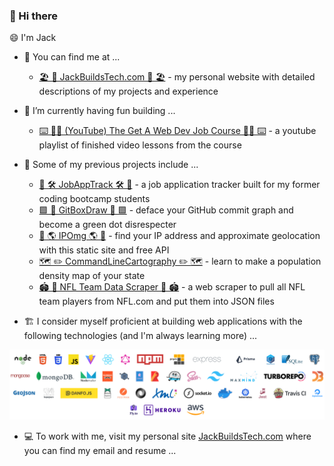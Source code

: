 ### 👋 Hi there

😄 I'm Jack

<!--
**sunspla-sh/sunspla-sh** is a ✨ _special_ ✨ repository because its `README.md` (this file) appears on your GitHub profile.

Here are some ideas to get you started:

- 🔭 I’m currently working on ...
- 🌱 I’m currently learning ...
- 👯 I’m looking to collaborate on ...
- 🤔 I’m looking for help with ...
- 💬 Ask me about ...
- 📫 How to reach me: ...
- 😄 Pronouns: ...
- ⚡ Fun fact: ...
-->

- 🔭 You can find me at ...
  - [🏖️ 🌅 JackBuildsTech.com 🌅 🏖️](https://jackbuildstech.com) - my personal website with detailed descriptions of my projects and experience

- 🧪 I’m currently having fun building ...
  - [⌨️ 🧑‍🏫 (YouTube) The Get A Web Dev Job Course 🧑‍🏫 ⌨️](https://www.youtube.com/playlist?list=PLgF6apjFR90209B4o06e8qpNV7qUC-bUD) - a youtube playlist of finished video lessons from the course
  

- 🌱 Some of my previous projects include ...
  - [🏢 🛠️ JobAppTrack 🛠️ 🏢](https://github.com/sunspla-sh/simple-job-app-tracker-react) - a job application tracker built for my former coding bootcamp students
  - [🟩 🎨 GitBoxDraw 🎨 🟩](https://github.com/sunspla-sh/github-commit-text-generator) - deface your GitHub commit graph and become a green dot disrespecter
  - [📍 🌎 IPOmg 🌎 📍](https://github.com/sunspla-sh/ipomg-static) - find your IP address and approximate geolocation with this static site and free API
  - [🗺️ ✏️ CommandLineCartography ✏️ 🗺️](https://github.com/sunspla-sh/command-line-cartography-practice) - learn to make a population density map of your state
  - [🏟️ 🏈 NFL Team Data Scraper 🏈 🏟️](https://github.com/sunspla-sh/nfl-team-data-scraper) - a web scraper to pull all NFL team players from NFL.com and put them into JSON files
 
 - 🏗️ I consider myself proficient at building web applications with the following technologies (and I'm always learning more) ...
 
 ![A List of Technologies](tech.png "Wow that's a lot of logos...")
 
 - 💻 To work with me, visit my personal site [JackBuildsTech.com](https://jackbuildstech.com) where you can find my email and resume ...
